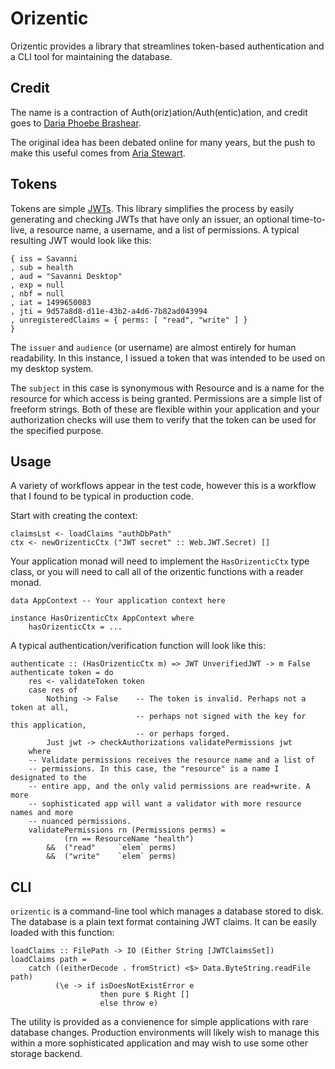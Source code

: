 # Orizentic

Orizentic provides a library that streamlines token-based authentication and a CLI tool for maintaining the database.

## Credit

The name is a contraction of Auth(oriz)ation/Auth(entic)ation, and credit goes to [Daria Phoebe Brashear](https://github.com/dariaphoebe).

The original idea has been debated online for many years, but the push to make this useful comes from [Aria Stewart](https://github.com/aredridel).

## Tokens

Tokens are simple [JWTs](https://jwt.io/). This library simplifies the process by easily generating and checking JWTs that have only an issuer, an optional time-to-live, a resource name, a username, and a list of permissions. A typical resulting JWT would look like this:

    { iss = Savanni
    , sub = health
    , aud = "Savanni Desktop"
    , exp = null
    , nbf = null
    , iat = 1499650083
    , jti = 9d57a8d8-d11e-43b2-a4d6-7b82ad043994
    , unregisteredClaims = { perms: [ "read", "write" ] }
    }

The `issuer` and `audience` (or username) are almost entirely for human readability. In this instance, I issued a token that was intended to be used on my desktop system.

The `subject` in this case is synonymous with Resource and is a name for the resource for which access is being granted. Permissions are a simple list of freeform strings. Both of these are flexible within your application and your authorization checks will use them to verify that the token can be used for the specified purpose.

## Usage

A variety of workflows appear in the test code, however this is a workflow that I found to be typical in production code.

Start with creating the context:

```
claimsLst <- loadClaims "authDbPath"
ctx <- newOrizenticCtx ("JWT secret" :: Web.JWT.Secret) []
```

Your application monad will need to implement the `HasOrizenticCtx` type class, or you will need to call all of the orizentic functions with a reader monad.

```
data AppContext -- Your application context here

instance HasOrizenticCtx AppContext where
    hasOrizenticCtx = ...
```

A typical authentication/verification function will look like this:

```
authenticate :: (HasOrizenticCtx m) => JWT UnverifiedJWT -> m False
authenticate token = do
    res <- validateToken token
    case res of
        Nothing -> False    -- The token is invalid. Perhaps not a token at all,
                            -- perhaps not signed with the key for this application,
                            -- or perhaps forged.
        Just jwt -> checkAuthorizations validatePermissions jwt
    where
    -- Validate permissions receives the resource name and a list of
    -- permissions. In this case, the "resource" is a name I designated to the
    -- entire app, and the only valid permissions are read+write. A more
    -- sophisticated app will want a validator with more resource names and more
    -- nuanced permissions.
    validatePermissions rn (Permissions perms) =
            (rn == ResourceName "health")
        &&  ("read"     `elem` perms)
        &&  ("write"    `elem` perms)
```

## CLI

`orizentic` is a command-line tool which manages a database stored to disk. The database is a plain text format containing JWT claims. It can be easily loaded with this function:

```
loadClaims :: FilePath -> IO (Either String [JWTClaimsSet])
loadClaims path =
    catch ((eitherDecode . fromStrict) <$> Data.ByteString.readFile path)
          (\e -> if isDoesNotExistError e
                    then pure $ Right []
                    else throw e)
```

The utility is provided as a convienence for simple applications with rare database changes. Production environments will likely wish to manage this within a more sophisticated application and may wish to use some other storage backend.

